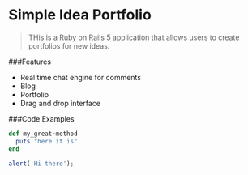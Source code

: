 # Simple Idea Portfolio

> THis is a Ruby on Rails 5 application that allows users to create portfolios for new ideas.

###Features

- Real time chat engine for comments
- Blog
- Portfolio
- Drag and drop interface

###Code Examples

```ruby
def my_great-method
  puts "here it is"
end
```

```javascript
alert('Hi there');
```